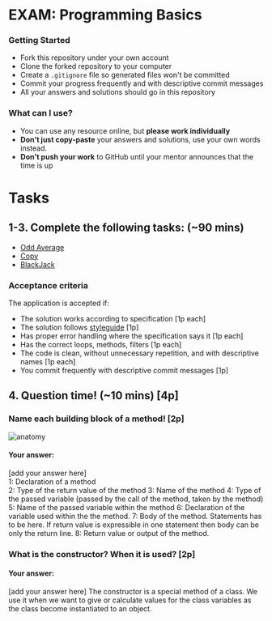 # EXAM: Programming Basics

### Getting Started
 - Fork this repository under your own account
 - Clone the forked repository to your computer
 - Create a `.gitignore` file so generated files won't be committed
 - Commit your progress frequently and with descriptive commit messages
 - All your answers and solutions should go in this repository

### What can I use?
- You can use any resource online, but **please work individually**
- **Don't just copy-paste** your answers and solutions, use your own words instead.
- **Don't push your work** to GitHub until your mentor announces that the time is up


# Tasks
## 1-3. Complete the following tasks: (~90 mins)
- [Odd Average](oddavg/OddAvg.java)
- [Copy](copy/Copy.java)
- [BlackJack](blackjack/BlackJack.java)

### Acceptance criteria
The application is accepted if:
- The solution works according to specification [1p each]
- The solution follows [styleguide](https://github.com/greenfox-academy/teaching-materials/blob/master/styleguide/java.md) [1p]
- Has proper error handling where the specification says it [1p each]
- Has the correct loops, methods, filters [1p each]
- The code is clean, without unnecessary repetition, and with descriptive names [1p each]
- You commit frequently with descriptive commit messages [1p]

## 4. Question time! (~10 mins) [4p]

### Name each building block of a method! [2p]

![anatomy](anatomy/AnatomyJava.png)

#### Your answer:
[add your answer here]   
1: Declaration of a method   
2: Type of the return value of the method
3: Name of the method
4: Type of the passed variable (passed by the call of the method, taken by the method) 
5: Name of the passed variable within the method
6: Declaration of the variable used within the the method. 
7: Body of the method. Statements has to be here. If return value is expressible
 in one statement then body can be only the return line.
8: Return value or output of the method. 

### What is the constructor? When it is used? [2p]
#### Your answer:
[add your answer here]
The constructor is a special method of a class. 
We use it when we want to give or calculate values for the class variables as the
 class become instantiated to an object.
